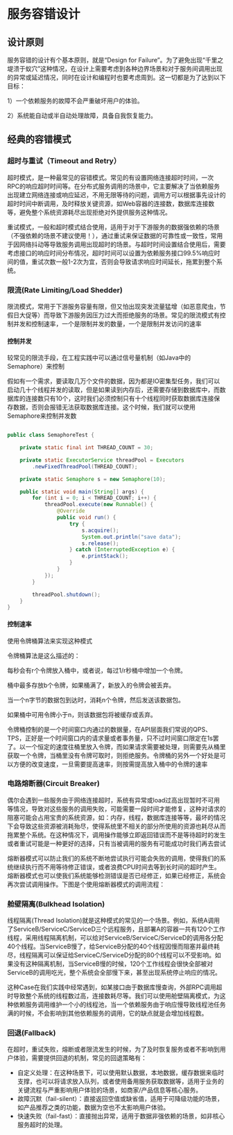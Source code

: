 # 服务容错设计

## 设计原则

服务容错的设计有个基本原则，就是“Design for Failure”。为了避免出现“千里之堤溃于蚁穴”这种情况，在设计上需要考虑到各种边界场景和对于服务间调用出现的异常或延迟情况，同时在设计和编程时也要考虑周到。这一切都是为了达到以下目标：

1）一个依赖服务的故障不会严重破坏用户的体验。

2）系统能自动或半自动处理故障，具备自我恢复能力。

## 经典的容错模式

### 超时与重试（Timeout and Retry）

超时模式，是一种最常见的容错模式。常见的有设置网络连接超时时间，一次RPC的响应超时时间等。在分布式服务调用的场景中，它主要解决了当依赖服务出现建立网络连接或响应延迟，不用无限等待的问题，调用方可以根据事先设计的超时时间中断调用，及时释放关键资源，如Web容器的连接数，数据库连接数等，避免整个系统资源耗尽出现拒绝对外提供服务这种情况。

重试模式，一般和超时模式结合使用，适用于对于下游服务的数据强依赖的场景（不强依赖的场景不建议使用！），通过重试来保证数据的可靠性或一致性，常用于因网络抖动等导致服务调用出现超时的场景。与超时时间设置结合使用后，需要考虑接口的响应时间分布情况，超时时间可以设置为依赖服务接口99.5%响应时间的值，重试次数一般1-2次为宜，否则会导致请求响应时间延长，拖累到整个系统。


### 限流(Rate Limiting/Load Shedder)

限流模式，常用于下游服务容量有限，但又怕出现突发流量猛增（如恶意爬虫，节假日大促等）而导致下游服务因压力过大而拒绝服务的场景。常见的限流模式有控制并发和控制速率，一个是限制并发的数量，一个是限制并发访问的速率

#### 控制并发

较常见的限流手段，在工程实践中可以通过信号量机制（如Java中的Semaphore）来控制

假如有一个需求，要读取几万个文件的数据，因为都是IO密集型任务，我们可以启动几十个线程并发的读取，但是如果读到内存后，还需要存储到数据库中，而数据库的连接数只有10个，这时我们必须控制只有十个线程同时获取数据库连接保存数据，否则会报错无法获取数据库连接。这个时候，我们就可以使用Semaphore来控制并发数

``` java

public class SemaphoreTest {

    private static final int THREAD_COUNT = 30;

    private static ExecutorService threadPool = Executors
        .newFixedThreadPool(THREAD_COUNT);

    private static Semaphore s = new Semaphore(10);

    public static void main(String[] args) {
        for (int i = 0; i < THREAD_COUNT; i++) {
            threadPool.execute(new Runnable() {
                @Override
                public void run() {
                    try {
                        s.acquire();
                        System.out.println("save data");
                        s.release();
                    } catch (InterruptedException e) {
                        e.printStack();
                    }
                }
            });
        }

        threadPool.shutdown();
    }
}

```

#### 控制速率

使用令牌桶算法来实现这种模式

令牌桶算法是这么描述的：

每秒会有r个令牌放入桶中，或者说，每过1/r秒桶中增加一个令牌。

桶中最多存放b个令牌，如果桶满了，新放入的令牌会被丢弃。

当一个n字节的数据包到达时，消耗n个令牌，然后发送该数据包。

如果桶中可用令牌小于n，则该数据包将被缓存或丢弃。

令牌桶控制的是一个时间窗口内通过的数据量，在API层面我们常说的QPS、TPS，正好是一个时间窗口内的请求量或者事务量，只不过时间窗口限定在1s罢了。以一个恒定的速度往桶里放入令牌，而如果请求需要被处理，则需要先从桶里获取一个令牌，当桶里没有令牌可取时，则拒绝服务。令牌桶的另外一个好处是可以方便的改变速度，一旦需要提高速率，则按需提高放入桶中的令牌的速率

### 电路熔断器(Circuit Breaker)

偶尔会遇到一些服务由于网络连接超时，系统有异常或load过高出现暂时不可用等情况，导致对这些服务的调用失败，可能需要一段时间才能修复，这种对请求的阻塞可能会占用宝贵的系统资源，如：内存，线程，数据库连接等等，最坏的情况下会导致这些资源被消耗殆尽，使得系统里不相关的部分所使用的资源也耗尽从而拖累整个系统。在这种情况下，调用操作能够立即返回错误而不是等待超时的发生或者重试可能是一种更好的选择，只有当被调用的服务有可能成功时我们再去尝试

熔断器模式可以防止我们的系统不断地尝试执行可能会失败的调用，使得我们的系统继续执行而不用等待修正错误，或者浪费CPU时间去等到长时间的超时产生。熔断器模式也可以使我们系统能够检测错误是否已经修正，如果已经修正，系统会再次尝试调用操作。下图是个使用熔断器模式的调用流程：

### 舱壁隔离(Bulkhead Isolation)

线程隔离(Thread Isolation)就是这种模式的常见的一个场景。例如，系统A调用了ServiceB/ServiceC/ServiceD三个远程服务，且部署A的容器一共有120个工作线程，采用线程隔离机制，可以给对ServiceB/ServiceC/ServiceD的调用各分配40个线程。当ServiceB慢了，给ServiceB分配的40个线程因慢而阻塞并最终耗尽，线程隔离可以保证给ServiceC/ServiceD分配的80个线程可以不受影响。如果没有这种隔离机制，当ServiceB慢的时候，120个工作线程会很快全部被对ServiceB的调用吃光，整个系统会全部慢下来，甚至出现系统停止响应的情况。

这种Case在我们实践中经常遇到，如某接口由于数据库慢查询，外部RPC调用超时导致整个系统的线程数过高，连接数耗尽等。我们可以使用舱壁隔离模式，为这种依赖服务调用维护一个小的线程池，当一个依赖服务由于响应慢导致线程池任务满的时候，不会影响到其他依赖服务的调用，它的缺点就是会增加线程数。

### 回退(Fallback)

在超时，重试失败，熔断或者限流发生的时候，为了及时恢复服务或者不影响到用户体验，需要提供回退的机制，常见的回退策略有：

- 自定义处理：在这种场景下，可以使用默认数据，本地数据，缓存数据来临时支撑，也可以将请求放入队列，或者使用备用服务获取数据等，适用于业务的关键流程与严重影响用户体验的场景，如商家/产品信息等核心服务。
- 故障沉默（fail-silent）：直接返回空值或缺省值，适用于可降级功能的场景，如产品推荐之类的功能，数据为空也不太影响用户体验。
- 快速失败（fail-fast）：直接抛出异常，适用于数据非强依赖的场景，如非核心服务超时的处理。